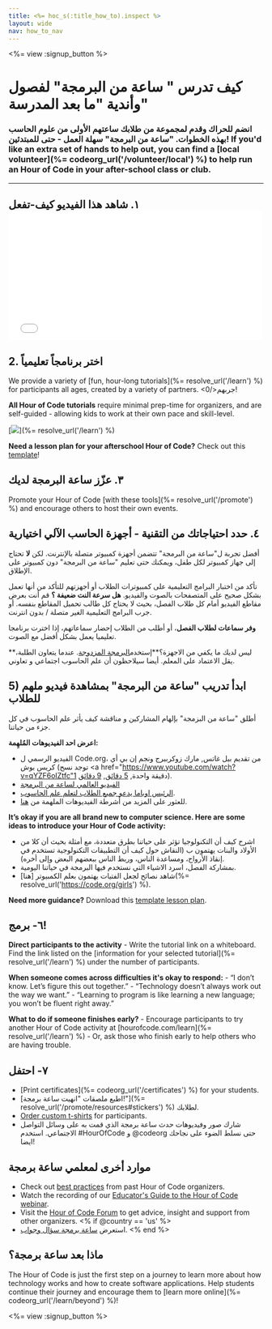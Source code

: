 ```yaml
---
title: <%= hoc_s(:title_how_to).inspect %>
layout: wide
nav: how_to_nav
---
```

<%= view :signup_button %>

# كيف تدرس " ساعة من البرمجة" لفصول وأندية "ما بعد المدرسة"

### انضم للحراك وقدم لمجموعة من طلابك ساعتهم الأولى من علوم الحاسب بهذه الخطوات. "ساعة من البرمجة" سهلة العمل - حتى للمبتدئين! If you'd like an extra set of hands to help out, you can find a [local volunteer](%= codeorg_url('/volunteer/local') %) to help run an Hour of Code in your after-school class or club.

* * *

## ١. شاهد هذا الفيديو كيف-تفعل <iframe width="500" height="255" src="//www.youtube.com/embed/SrnvvWDm73k" frameborder="0" allowfullscreen mark="crwd-mark"></iframe> 

## 2. اختر برنامجاً تعليمياً

We provide a variety of [fun, hour-long tutorials](%= resolve_url('/learn') %) for participants all ages, created by a variety of partners. <0/>جربهم!</p> 

**All Hour of Code tutorials** require minimal prep-time for organizers, and are self-guided - allowing kids to work at their own pace and skill-level.

[![](/images/fit-700/tutorials.png)](%= resolve_url('/learn') %)

**Need a lesson plan for your afterschool Hour of Code?** Check out this [template](/files/AfterschoolEducatorLessonPlanOutline.docx)!

## ٣. عزّز ساعة البرمجة لديك

Promote your Hour of Code [with these tools](%= resolve_url('/promote') %) and encourage others to host their own events.

## ٤. حدد احتياجاتك من التقنية - أجهزة الحاسب الآلي اختيارية

أفضل تجربة ل"ساعة من البرمجة" تتضمن أجهزة كمبيوتر متصلة بالإنترنت. لكن **لا** تحتاج إلى جهاز كمبيوتر لكل طفل، ويمكنك حتى تعليم "ساعة من البرمجة" دون كمبيوتر على الإطلاق.

تأكد من اختبار البرامج التعليمية على كمبيوترات الطلاب أو أجهزتهم للتأكد من أنها تعمل بشكل صحيح على المتصفحات بالصوت والفيديو. **هل سرعة النت ضعيفة ؟** قم أنت بعرض مقاطع الفيديو أمام كل طلاب الفصل، بحيث لا يحتاج كل طالب تحميل المقاطع بنفسه. أو جرب البرامج التعليمية الغير متصلة / بدون انترنت.

**وفر سماعات لطلاب الفصل**، أو أطلب من الطلاب إحضار سماعاتهم، إذا اخترت برنامجا تعليميا يعمل بشكل أفضل مع الصوت.

**ليس لديك ما يكفي من الاجهزة؟**إستخدم[البرمجة المزدوجة](https://www.youtube.com/watch?v=vgkahOzFH2Q). عندما يتعاون الطلبة، يقل الاعتماد على المعلم. أيضا سيلاحظون أن علم الحاسوب اجتماعي و تعاوني.

## 5) ابدأ تدريب "ساعة من البرمجة" بمشاهدة فيديو ملهم للطلاب

أطلق "ساعة من البزمجة" بإلهام المشاركين و مناقشة كيف يأثر علم الحاسوب في كل جزء من حياتنا.

**اعرض احد الفيديوهات المُلهِمة:**

- الفيديو الرسمي ل Code.org، من تقديم بيل غاتس, مارك زوكربيرج ونجم إن بي أي كريس بوش (توجد نسح <a href="https://www.youtube.com/watch?v=qYZF6oIZtfc"1 دقيقة واحدة</a>, [5 دقائق](https://www.youtube.com/watch?v=nKIu9yen5nc), [9 دقائق](https://www.youtube.com/watch?v=dU1xS07N-FA)).
- [الفيديو العالمي لساعة من البرمجة ](https://www.youtube.com/watch?v=KsOIlDT145A)
- [الرئيس اوباما يدعو جميع الطلاب لتعلم علم الحاسوب](https://www.youtube.com/watch?v=6XvmhE1J9PY).
- للعثور على المزيد من أشرطة الفيديوهات الملهمة من [ هنا](https://www.youtube.com/playlist?list=PLzdnOPI1iJNfpD8i4Sx7U0y2MccnrNZuP).

**It’s okay if you are all brand new to computer science. Here are some ideas to introduce your Hour of Code activity:**

- اشرح كيف أن التكنولوجيا تؤثر على حياتنا بطرق متعددة، مع أمثلة بحيث أن كلا من الأولاد والبنات يهتمون ب (النقاش حول كيف أن التطبيقات التكنولوجية تستخدم في إنقاذ الأرواح، ومساعدة الناس، وربط الناس ببعضهم البعض وإلى أخره).
- بمشاركة الفصل، اسرد الاشياء التي نستخدم فيها البرمجة في حياتنا اليومية.
- شاهد نصائح لجعل الفتيات يهتمون بعلم الكمبيوتر [هنا](%= resolve_url('https://code.org/girls') %).

**Need more guidance?** Download this [template lesson plan](/files/AfterschoolEducatorLessonPlanOutline.docx).

## ٦- برمج!

**Direct participants to the activity** - Write the tutorial link on a whiteboard. Find the link listed on the [information for your selected tutorial](%= resolve_url('/learn') %) under the number of participants.

**When someone comes across difficulties it's okay to respond:** - “I don’t know. Let’s figure this out together.” - “Technology doesn’t always work out the way we want.” - “Learning to program is like learning a new language; you won’t be fluent right away.”

**What to do if someone finishes early?** - Encourage participants to try another Hour of Code activity at [hourofcode.com/learn](%= resolve_url('/learn') %) - Or, ask those who finish early to help others who are having trouble.

## ٧- احتفل

- [Print certificates](%= codeorg_url('/certificates') %) for your students.
- [اطبع ملصقات "انهيت ساعة برمجة!"](%= resolve_url('/promote/resources#stickers') %) لطلابك.
- [Order custom t-shirts](http://blog.code.org/post/132608499493/hour-of-code-shirts-and-more) for participants.
- شارك صور وفيديوهات حدث ساعة برمجة الذي قمت به على وسائل التواصل الاجتماعي. استخدم #HourOfCode و @codeorg حتى نسلط الضوء على نجاحك ايضا!

## موارد أخرى لمعلمي ساعة برمجة

- Check out [best practices](http://www.slideshare.net/TeachCode/hour-of-code-best-practices-for-successful-educators-51273466) from past Hour of Code organizers.
- Watch the recording of our [Educator's Guide to the Hour of Code webinar](https://youtu.be/EJeMeSW2-Mw).
- Visit the [Hour of Code Forum](http://forum.code.org/c/plc/hour-of-code) to get advice, insight and support from other organizers. <% if @country == 'us' %>
- استعرض [ساعة برمجة سؤال وجواب](https://support.code.org/hc/en-us/categories/200147083-Hour-of-Code). <% end %>

## ماذا بعد ساعة برمجة؟

The Hour of Code is just the first step on a journey to learn more about how technology works and how to create software applications. Help students continue their journey and encourage them to [learn more online](%= codeorg_url('/learn/beyond') %)!

<%= view :signup_button %>